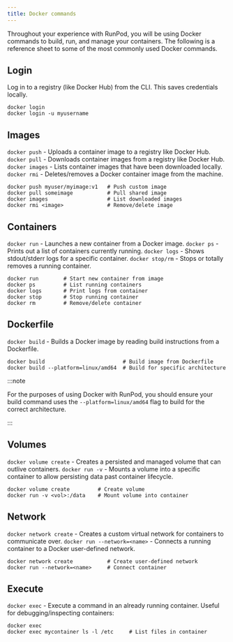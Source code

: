 ```yaml
---
title: Docker commands
---
```


Throughout your experience with RunPod, you will be using Docker commands to build, run, and manage your containers.
The following is a reference sheet to some of the most commonly used Docker commands.

## Login

Log in to a registry (like Docker Hub) from the CLI.
This saves credentials locally.

```command
docker login
docker login -u myusername
```

## Images

`docker push` - Uploads a container image to a registry like Docker Hub.
`docker pull` - Downloads container images from a registry like Docker Hub.
`docker images` - Lists container images that have been downloaded locally.
`docker rmi` - Deletes/removes a Docker container image from the machine.

```
docker push myuser/myimage:v1   # Push custom image
docker pull someimage           # Pull shared image
docker images                   # List downloaded images
docker rmi <image>              # Remove/delete image
```

## Containers

`docker run` - Launches a new container from a Docker image.
`docker ps` - Prints out a list of containers currently running.
`docker logs` - Shows stdout/stderr logs for a specific container.
`docker stop/rm` - Stops or totally removes a running container.

```command
docker run        # Start new container from image
docker ps         # List running containers
docker logs       # Print logs from container
docker stop       # Stop running container
docker rm         # Remove/delete container
```

## Dockerfile

`docker build` - Builds a Docker image by reading build instructions from a Dockerfile.

```command
docker build                         # Build image from Dockerfile
docker build --platform=linux/amd64  # Build for specific architecture
```

:::note

For the purposes of using Docker with RunPod, you should ensure your build command uses the `--platform=linux/amd64` flag to build for the correct architecture.

:::

## Volumes

`docker volume create` - Creates a persisted and managed volume that can outlive containers.
`docker run -v` - Mounts a volume into a specific container to allow persisting data past container lifecycle.

```command
docker volume create         # Create volume
docker run -v <vol>:/data    # Mount volume into container
```

## Network

`docker network create` - Creates a custom virtual network for containers to communicate over.
`docker run --network=<name>` - Connects a running container to a Docker user-defined network.

```command
docker network create           # Create user-defined network
docker run --network=<name>     # Connect container
```

## Execute

`docker exec` - Execute a command in an already running container.
Useful for debugging/inspecting containers:

```command
docker exec
docker exec mycontainer ls -l /etc     # List files in container
```
